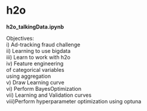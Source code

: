 # h2o

**h2o_talkingData.ipynb**<br>

Objectives:<br>
           i)    Ad-tracking fraud challenge<br>
           ii)   Learning to use bigdata<br>
           iii)  Learn to work with h2o<br>
           iv)   Feature engineering<br>
                 of categorical variables<br>
                 using aggregation<br>
            v)   Draw Learning curve<br>
            vi)  Perform BayesOptimization<br>
            vii) Learning and Validation curves<br>
            viii)Perform hyperparameter optimization using optuna<br>
